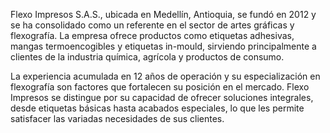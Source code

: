 Flexo Impresos S.A.S., ubicada en Medellín, Antioquia, se fundó en 2012 y se ha consolidado como un referente en el sector de artes gráficas y flexografía. La empresa ofrece productos como etiquetas adhesivas, mangas termoencogibles y etiquetas in-mould, sirviendo principalmente a clientes de la industria química, agrícola y productos de consumo.

La experiencia acumulada en 12 años de operación y su especialización en flexografía son factores que fortalecen su posición en el mercado. Flexo Impresos se distingue por su capacidad de ofrecer soluciones integrales, desde etiquetas básicas hasta acabados especiales, lo que les permite satisfacer las variadas necesidades de sus clientes.
